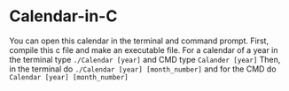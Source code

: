 # Calendar-in-C
You can open this calendar in the terminal and command prompt.
First, compile this c file and make an executable file.
For a calendar of a year in the terminal type `./Calendar [year]` and CMD type `Calander [year]`
Then, in the terminal do `./Calendar [year] [month_number]` and for the CMD do `Calendar [year] [month_number]`
